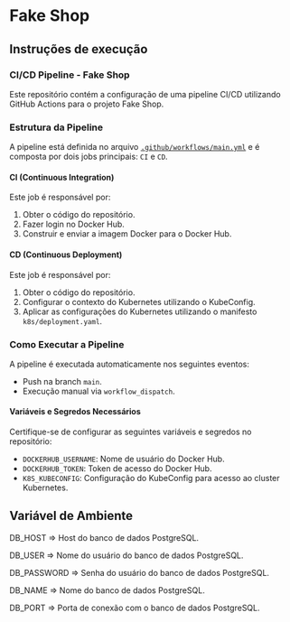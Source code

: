 # Fake Shop


## Instruções de execução

### CI/CD Pipeline - Fake Shop

Este repositório contém a configuração de uma pipeline CI/CD utilizando GitHub Actions para o projeto Fake Shop.

### Estrutura da Pipeline

A pipeline está definida no arquivo [`.github/workflows/main.yml`](.github/workflows/main.yml) e é composta por dois jobs principais: `CI` e `CD`.

#### CI (Continuous Integration)

Este job é responsável por:

1. Obter o código do repositório.
2. Fazer login no Docker Hub.
3. Construir e enviar a imagem Docker para o Docker Hub.

#### CD (Continuous Deployment)

Este job é responsável por:

1. Obter o código do repositório.
2. Configurar o contexto do Kubernetes utilizando o KubeConfig.
3. Aplicar as configurações do Kubernetes utilizando o manifesto `k8s/deployment.yaml`.

### Como Executar a Pipeline

A pipeline é executada automaticamente nos seguintes eventos:

- Push na branch `main`.
- Execução manual via `workflow_dispatch`.

#### Variáveis e Segredos Necessários

Certifique-se de configurar as seguintes variáveis e segredos no repositório:

- `DOCKERHUB_USERNAME`: Nome de usuário do Docker Hub.
- `DOCKERHUB_TOKEN`: Token de acesso do Docker Hub.
- `K8S_KUBECONFIG`: Configuração do KubeConfig para acesso ao cluster Kubernetes.

## Variável de Ambiente
DB_HOST	=> Host do banco de dados PostgreSQL.

DB_USER => Nome do usuário do banco de dados PostgreSQL.

DB_PASSWORD	=> Senha do usuário do banco de dados PostgreSQL.

DB_NAME	=>	Nome do banco de dados PostgreSQL.

DB_PORT	=>	Porta de conexão com o banco de dados PostgreSQL.
